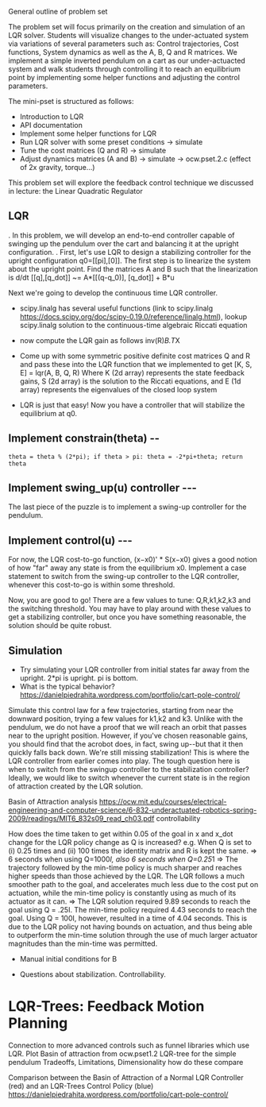 General outline of problem set

The problem set will focus primarily on the creation and simulation of an LQR solver. 
Students will visualize changes to the under-actuated system via variations of several parameters such as:
Control trajectories, Cost functions, System dynamics as well as the A, B, Q and R matrices.
We implement a simple inverted pendulum on a cart as our under-actuacted system and 
walk students through controlling it to reach an equilibrium point by implementing some helper functions and 
adjusting the control parameters.

The mini-pset is structured as follows:
- Introduction to LQR
- API documentation
- Implement some helper functions for LQR
- Run LQR solver with some preset conditions -> simulate
- Tune the cost matrices (Q and R) -> simulate 
- Adjust dynamics matrices (A and B) -> simulate -> ocw.pset.2.c (effect of 2x gravity, torque...)



This problem set will explore the feedback control technique we discussed in lecture: the Linear Quadratic Regulator

## LQR 
. In this problem, we will develop an end-to-end controller capable of swinging up the pendulum over the cart and balancing it at the upright configuration.
. First, let's use LQR to design a stabilizing controller for the upright configuration q0=[[pi],[0]]. The first step is to linearize the system about the upright point. Find the matrices A and B such that the linearization is
d/dt [[q],[q_dot]] ~= A*[[(q-q_0)], [q_dot]] + B*u


Next we're going to develop the continuous time LQR controller. 
- scipy.linalg has several useful functions (link to scipy.linalg https://docs.scipy.org/doc/scipy-0.19.0/reference/linalg.html), 
lookup scipy.linalg solution to the continuous-time algebraic Riccati equation
- now compute the LQR gain as follows inv(R)*B.T*X


- Come up with some symmetric positive definite cost matrices Q and R and pass these into the LQR function that we implemented to get 
[K, S, E] = lqr(A, B, Q, R) Where K (2d array) represents the state feedback gains, S (2d array) is the solution to the Riccati equations, and E (1d array) represents the eigenvalues of the closed loop system
- LQR is just that easy! Now you have a controller that will stabilize the equilibrium at q0. 

## Implement constrain(theta) --
    theta = theta % (2*pi); if theta > pi: theta = -2*pi+theta; return theta
## Implement swing_up(u) controller ---
The last piece of the puzzle is to implement a swing-up controller for the pendulum.
## Implement control(u) ---
For now, the LQR cost-to-go function, (x−x0)' * S(x−x0) gives a good notion of how "far" away any state is from the equilibrium x0. Implement a case statement to switch from the swing-up controller to the LQR controller, whenever this cost-to-go is within some threshold.

Now, you are good to go! There are a few values to tune: Q,R,k1,k2,k3 and the switching threshold. You may have to play around with these values to get a stabilizing controller, but once you have something reasonable, the solution should be quite robust.

## Simulation
- Try simulating your LQR controller from initial states far away from the upright. 2*pi is upright. pi is bottom.
- What is the typical behavior?
https://danielpiedrahita.wordpress.com/portfolio/cart-pole-control/

Simulate this control law for a few trajectories, starting from near the downward position, trying a few values for k1,k2 and k3. Unlike with the pendulum, we do not have a proof that we will reach an orbit that passes near to the upright position. However, if you've chosen reasonable gains, you should find that the acrobot does, in fact, swing up--but that it then quickly falls back down. We're still missing stabilization!
This is where the LQR controller from earlier comes into play. The tough question here is when to switch from the swingup controller to the stabilization controller? Ideally, we would like to switch whenever the current state is in the region of attraction created by the LQR solution.

Basin of Attraction analysis
https://ocw.mit.edu/courses/electrical-engineering-and-computer-science/6-832-underactuated-robotics-spring-2009/readings/MIT6_832s09_read_ch03.pdf
controllability




How does the time taken to get within 0.05 of the goal in x and x_dot change for the LQR policy change as Q is increased? e.g. When Q is set to (i) 0.25 times and (ii) 100 times the identity matrix and R is kept the same. 
=> 6 seconds when using Q=1000*I, also 6 seconds when Q=0.25*1
=>  The trajectory followed by the min-time policy is much sharper and reaches higher speeds than those achieved
by the LQR. The LQR follows a much smoother path to the goal, and accelerates much less due to the cost put
on actuation, while the min-time policy is constantly using as much of its actuator as it can. 
=> The LQR solution required 9.89 seconds to reach the goal using Q = .25I. The min-time policy required 4.43
seconds to reach the goal. Using Q = 100I, however, resulted in a time of 4.04 seconds. This is due to the LQR
policy not having bounds on actuation, and thus being able to outperform the min-time solution through the use
of much larger actuator magnitudes than the min-time was permitted. 

- Manual initial conditions for B

- Questions about stabilization. Controllability.

# LQR-Trees: Feedback Motion Planning
Connection to more advanced controls such as funnel libraries which use LQR.
 Plot Basin of attraction from ocw.pset1.2
LQR-tree for the simple pendulum
 Tradeoffs, Limitations, Dimensionality
how do these compare

 Comparison between the Basin of Attraction of a Normal LQR Controller (red) and an LQR-Trees Control Policy (blue)
https://danielpiedrahita.wordpress.com/portfolio/cart-pole-control/

